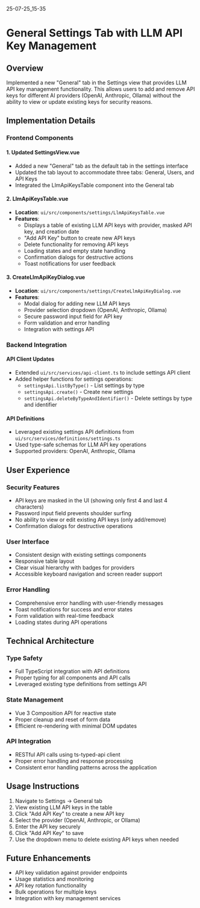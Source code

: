 25-07-25_15-35

# General Settings Tab with LLM API Key Management

## Overview
Implemented a new "General" tab in the Settings view that provides LLM API key management functionality. This allows users to add and remove API keys for different AI providers (OpenAI, Anthropic, Ollama) without the ability to view or update existing keys for security reasons.

## Implementation Details

### Frontend Components

#### 1. Updated SettingsView.vue
- Added a new "General" tab as the default tab in the settings interface
- Updated the tab layout to accommodate three tabs: General, Users, and API Keys
- Integrated the LlmApiKeysTable component into the General tab

#### 2. LlmApiKeysTable.vue
- **Location**: `ui/src/components/settings/LlmApiKeysTable.vue`
- **Features**:
  - Displays a table of existing LLM API keys with provider, masked API key, and creation date
  - "Add API Key" button to create new API keys
  - Delete functionality for removing API keys
  - Loading states and empty state handling
  - Confirmation dialogs for destructive actions
  - Toast notifications for user feedback

#### 3. CreateLlmApiKeyDialog.vue
- **Location**: `ui/src/components/settings/CreateLlmApiKeyDialog.vue`
- **Features**:
  - Modal dialog for adding new LLM API keys
  - Provider selection dropdown (OpenAI, Anthropic, Ollama)
  - Secure password input field for API key
  - Form validation and error handling
  - Integration with settings API

### Backend Integration

#### API Client Updates
- Extended `ui/src/services/api-client.ts` to include settings API client
- Added helper functions for settings operations:
  - `settingsApi.listByType()` - List settings by type
  - `settingsApi.create()` - Create new settings
  - `settingsApi.deleteByTypeAndIdentifier()` - Delete settings by type and identifier

#### API Definitions
- Leveraged existing settings API definitions from `ui/src/services/definitions/settings.ts`
- Used type-safe schemas for LLM API key operations
- Supported providers: OpenAI, Anthropic, Ollama

## User Experience

### Security Features
- API keys are masked in the UI (showing only first 4 and last 4 characters)
- Password input field prevents shoulder surfing
- No ability to view or edit existing API keys (only add/remove)
- Confirmation dialogs for destructive operations

### User Interface
- Consistent design with existing settings components
- Responsive table layout
- Clear visual hierarchy with badges for providers
- Accessible keyboard navigation and screen reader support

### Error Handling
- Comprehensive error handling with user-friendly messages
- Toast notifications for success and error states
- Form validation with real-time feedback
- Loading states during API operations

## Technical Architecture

### Type Safety
- Full TypeScript integration with API definitions
- Proper typing for all components and API calls
- Leveraged existing type definitions from settings API

### State Management
- Vue 3 Composition API for reactive state
- Proper cleanup and reset of form data
- Efficient re-rendering with minimal DOM updates

### API Integration
- RESTful API calls using ts-typed-api client
- Proper error handling and response processing
- Consistent error handling patterns across the application

## Usage Instructions

1. Navigate to Settings → General tab
2. View existing LLM API keys in the table
3. Click "Add API Key" to create a new API key
4. Select the provider (OpenAI, Anthropic, or Ollama)
5. Enter the API key securely
6. Click "Add API Key" to save
7. Use the dropdown menu to delete existing API keys when needed

## Future Enhancements

- API key validation against provider endpoints
- Usage statistics and monitoring
- API key rotation functionality
- Bulk operations for multiple keys
- Integration with key management services

